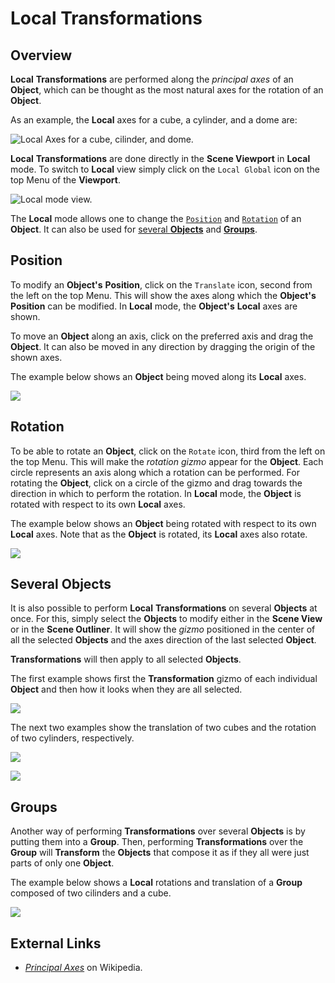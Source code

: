 # Local Transformations

## Overview

**Local** **Transformations** are performed along the *principal axes* of an **Object**, which can be thought as the most natural axes for the rotation of an **Object**.

As an example, the **Local** axes for a cube, a cylinder, and a dome are:

![Local Axes for a cube, cilinder, and dome.](../../../../.gitbook/assets/Local_PpalAxes.gif)

**Local** **Transformations** are done directly in the **Scene Viewport** in **Local** mode. To switch to **Local** view simply click on the `Local Global` icon on the top Menu of the **Viewport**.

![Local mode view.](../../../../.gitbook/assets/TransformLocalMode_1.png)

The **Local** mode allows one to change the [`Position`](#position) and [`Rotation`](#rotation) of an **Object**. It can also be used for [several **Objects**](#several-objects) and [**Groups**](#groups).

## Position

To modify an **Object's** **Position**, click on the `Translate` icon, second from the left on the top Menu. This will show the axes along which the **Object's** **Position** can be modified. In **Local** mode, the **Object's** **Local** axes are shown.

To move an **Object** along an axis, click on the preferred axis and drag the **Object**. It can also be moved in any direction by dragging the origin of the shown axes.

The example below shows an **Object** being moved along its **Local** axes.

![](../../../../.gitbook/assets/Local_Position.gif)

## Rotation

To be able to rotate an **Object**, click on the `Rotate` icon, third from the left on the top Menu. This will make the *rotation gizmo* appear for the **Object**. Each circle represents an axis along which a rotation can be performed. For rotating the **Object**, click on a circle of the gizmo and drag towards the direction in which to perform the rotation. In **Local** mode, the **Object** is rotated with respect to its own **Local** axes.

The example below shows an **Object** being rotated with respect to its own **Local** axes. Note that as the **Object** is rotated, its **Local** axes also rotate.

![](../../../../.gitbook/assets/Local_Rotation.gif)


## Several Objects

It is also possible to perform **Local** **Transformations** on several **Objects** at once. For this, simply select the **Objects** to modify either in the **Scene View** or in the **Scene Outliner**. It will show the *gizmo* positioned in the center of all the selected **Objects** and the axes direction of the last selected **Object**.

**Transformations** will then apply to all selected **Objects**.

The first example shows first the **Transformation** gizmo of each individual **Object** and then how it looks when they are all selected.

![](../../../../.gitbook/assets/LocalGlobal_SeveralObj1.gif)

The next two examples show the translation of two cubes and the rotation of two cylinders, respectively.

![](../../../../.gitbook/assets/LocalGlobal_SeveralObj2.gif)

![](../../../../.gitbook/assets/LocalGlobal_SeveralObj3.gif)




## Groups

Another way of performing **Transformations** over several **Objects** is by putting them into a **Group**. Then, performing **Transformations** over the **Group** will **Transform** the **Objects** that compose it as if they all were just parts of only one **Object**.

The example below shows a **Local** rotations and translation of a **Group** composed of two cilinders and a cube.

![](../../../../.gitbook/assets/Local_Group.gif)


## External Links

* [*Principal Axes*](https://en.wikipedia.org/wiki/Moment_of_inertia#Principal_axes) on Wikipedia.
